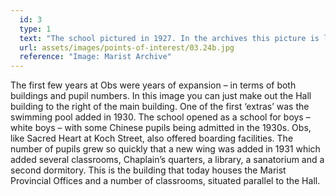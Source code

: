 ```yaml
---
  id: 3
  type: 1
  text: "The school pictured in 1927. In the archives this picture is labeled as “Obs in the veld”. "
  url: assets/images/points-of-interest/03.24b.jpg
  reference: "Image: Marist Archive"
---
```

The first few years at Obs were years of expansion – in terms of both buildings and pupil numbers. In this image you can just make out the Hall building to the right of the main building. One of the first ‘extras’ was the swimming pool added in 1930\. The school opened as a school for boys – white boys – with some Chinese pupils being admitted in the 1930s. Obs, like Sacred Heart at Koch Street, also offered boarding facilities. The number of pupils grew so quickly that a new wing was added in 1931 which added several classrooms, Chaplain’s quarters, a library, a sanatorium and a second dormitory. This is the building that today houses the Marist Provincial Offices and a number of classrooms, situated parallel to the Hall.
        